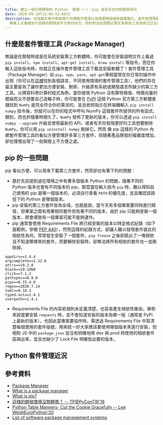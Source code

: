```yaml
---
title: 建立一個方便開發的 Python  環境（一）：pip 過去存在的問題與現況
date: 2020-09-18T15:04:53.687Z
description: 在這篇文章中將會簡介何謂套件管理以及隨著開發越來越複雜化，套件管理需要有哪些支援，其中在 Python
  專案上又會碰到什麼樣的問題或不方便的地方，而針對這些問題近期又有那些工具或修正正在進行。
---
```

<!--
- What is a neat dev environment
- what is the difference between pip
- PEP 518 (https://www.python.org/dev/peps/pep-0518/)
- https://medium.com/@grassfedcode/pep-517-and-518-in-plain-english-47208ca8b7a6
- Current Recommended Tools
-->
## 什麼是套件管理工具 (Package Manager)
無論是在開發時或是在系統安裝第三方軟體時，你可能會在安裝說明文件上看過 `pip install`、`npm install`、`apt-get install`、`brew install` 等指令，而在你輸入這些指令時，你就正在操作套件管理工具下載並安裝軟體了！套件管理工具（Package Manager）如 `pip`、`npm`、`yarn`、`apt-get`等相當常在你日常的操作中出現（你可以在[這裡](https://en.wikipedia.org/wiki/List_of_software_package_management_systems)找到各個語言、不同使用情境的套件管理工具），他們的存在最主要是為了讓你更加方便安裝、刪除、升級原有系統或開發語言所缺少的第三方工具。以撰寫科學計算的程式為例，當你發現 Python 沒有算特徵值、特徵向量的模組而又不想要自己造輪子時，你可能會在 [PyPI](https://pypi.org/) 這個 Python 官方第三方軟體倉儲找到 `NumPy` 是完全符合你的需求的，並且依照指示在終端機輸入 `pip install numpy` 指令後，你就可以在你的程式中呼叫 NumPy 這個套件所提供的所有函式、類別，而也許隨著時間久了，`NumPy` 發佈了更新的版本，你可以透過 `pip install numpy --upgrade` 升級並使用最新的 API，或者有天你發現更好的工具想要刪除 `NumPy`，你可以用 `pip uninstall numpy` 刪掉它。然而 像 pip 這樣的 Python 內建套件管理工具的看似方便管理許多第三方套件，但隨著產品開發的複雜度增加，卻也慢慢出現了一些開發上不方便之處。
## pip 的一些問題

pip 看似方便，可以用來下載第三方套件，然而卻也有著下列的問題：
- 基於先前提到過在環境之中有著多個版本 Python 的問題，隨著不同的 Python 版本也會有不同版本的 pip，那麼當在輸入指令 `pip` 時，難以得知自己使用的 pip 是哪一個版本的，必須自行查看 `PATH` 的優先度，並且確認該路徑下的 Python 是哪個版本。
- pip 安裝的第三方套件皆為全域，也就是說，當今天有多個專案要同時進行開發，但專案之間有用著相同套件但有著不同的版本，由於 pip 只能夠安裝一個版本，將會導致有一個專案可能不能夠運作。
- pip 通常會使用 Requirements File 將已經安裝的版本以特定格式紀錄（如下面範例，參閱 [PEP 440](https://www.python.org/dev/peps/pep-0440/)），然而這樣的紀錄方式，卻讓人難以發現套件彼此的相依性為何，常常發生安裝了一個套件，`pip freeze` 之後卻跳出了一堆相依且不知道哪裡來的套件，而要解除安裝時，卻無法將所有相依的套件也一並刪除掉。
```
appdirs==1.4.4
argcomplete==1.12.0
attrs==19.3.0
black==19.10b0
click==7.1.2
pathspec==0.8.0
pipx==0.15.4.0
regex==2020.7.14
toml==0.10.1
typed-ast==1.4.1
userpath==1.4.1
```
- Requirements File 的內容若規則未定義清楚，也容易產生相依性衝突，舉例來說當要安裝 `requests` 時，並不會知道安裝的版本為哪一版（通常是 PyPI 上最新的版本），也因此當專案要協作時，需透過 Requirements File 中寫清楚每個使用的套件版號，用來統一好大家應該要使用哪個版本來進行安裝，但相對 JS 中的 `package.json` 並沒有明確地將 dev 與 prod 時使用的相依套件區隔出來，並且也缺少了 Lock File 明確指出要的版本。


## Python 套件管理近況
## 參考資料
- [Package Manager](https://en.wikipedia.org/wiki/Package_manager#Front-ends_for_locally_compiled_packages)
- [What is a package manager](https://web.archive.org/web/20171017151526/http://aptitude.alioth.debian.org/doc/en/pr01s02.html)
- [What is pip?](https://realpython.com/what-is-pip/)
- [這樣的開發環境沒問題嗎？ -- TP@PyConTW'18](https://speakerdeck.com/uranusjr/zhe-yang-de-kai-fa-huan-jing-mei-wen-ti-ma)
- [Python Table Manners- Cut the Cookie Gracefully -- Lee Wei@EuroPython'20](https://speakerdeck.com/leew/python-table-manners-cut-the-cookie-gracefully-at-euro-python-2020)
- [List of software package management systems](https://en.wikipedia.org/wiki/List_of_software_package_management_systems)